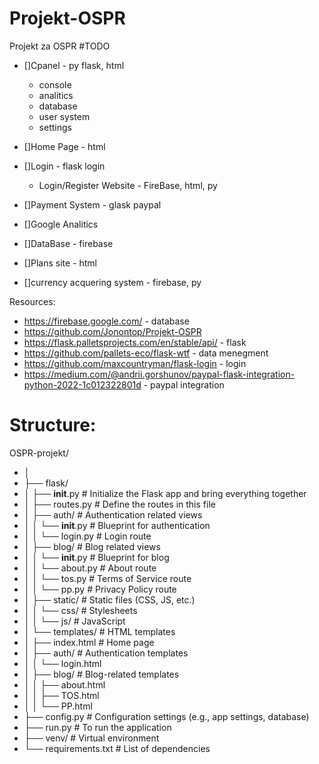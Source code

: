 # Projekt-OSPR
Projekt za OSPR
#TODO
- []Cpanel - py flask, html
    - console
    - analitics
    - database
    - user system
    - settings
      
- []Home Page - html
- []Login - flask login
    - Login/Register Website - FireBase, html, py
- []Payment System - glask paypal
- []Google Analitics
- []DataBase - firebase
- []Plans site - html
- []currency acquering system - firebase, py




Resources:
- https://firebase.google.com/ - database
- https://github.com/Jonontop/Projekt-OSPR
- https://flask.palletsprojects.com/en/stable/api/ - flask
- https://github.com/pallets-eco/flask-wtf - data menegment
- https://github.com/maxcountryman/flask-login - login
- https://medium.com/@andrii.gorshunov/paypal-flask-integration-python-2022-1c012322801d - paypal integration


# Structure:

OSPR-projekt/
- │
- ├── flask/
- │   ├── __init__.py      # Initialize the Flask app and bring everything together
- │   ├── routes.py        # Define the routes in this file
- │   ├── auth/            # Authentication related views
- │   │   └── __init__.py  # Blueprint for authentication
- │   │   └── login.py     # Login route
- │   ├── blog/            # Blog related views
- │   │   └── __init__.py  # Blueprint for blog
- │   │   └── about.py     # About route
- │   │   └── tos.py       # Terms of Service route
- │   │   └── pp.py        # Privacy Policy route
- │   ├── static/          # Static files (CSS, JS, etc.)
- │   │   └── css/         # Stylesheets
- │   │   └── js/          # JavaScript
- │   └── templates/       # HTML templates
- │       ├── index.html   # Home page
- │       ├── auth/        # Authentication templates
- │       │   └── login.html
- │       ├── blog/        # Blog-related templates
- │       │   ├── about.html
- │       │   ├── TOS.html
- │       │   └── PP.html
- ├── config.py            # Configuration settings (e.g., app settings, database)
- ├── run.py               # To run the application
- ├── venv/                # Virtual environment
- └── requirements.txt     # List of dependencies
